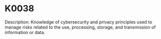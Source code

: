 # K0038
Description: Knowledge of cybersecurity and privacy principles used to manage risks related to the use, processing, storage, and transmission of information or data.

